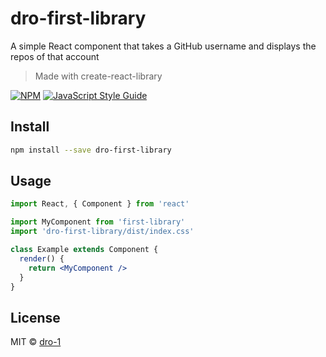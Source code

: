 # dro-first-library
A simple React component that takes a GitHub username and displays the repos of that account

> Made with create-react-library

[![NPM](https://img.shields.io/npm/v/first-library.svg)](https://www.npmjs.com/package/dro-first-library) [![JavaScript Style Guide](https://img.shields.io/badge/code_style-standard-brightgreen.svg)](https://standardjs.com)

## Install

```bash
npm install --save dro-first-library
```

## Usage

```jsx
import React, { Component } from 'react'

import MyComponent from 'first-library'
import 'dro-first-library/dist/index.css'

class Example extends Component {
  render() {
    return <MyComponent />
  }
}
```

## License

MIT © [dro-1](https://github.com/dro-1)
